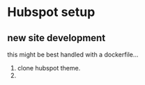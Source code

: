 # Hubspot setup

## new site development

this might be best handled with a dockerfile...

1. clone hubspot theme.
2. 
